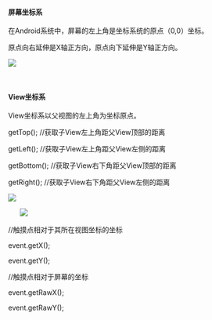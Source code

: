 #### 屏幕坐标系
在Android系统中，屏幕的左上角是坐标系统的原点（0,0）坐标。

原点向右延伸是X轴正方向，原点向下延伸是Y轴正方向。


![](https://gitee.com/hnyer/filesOfGitbook/raw/master/files/201801301450_osChina_坐标系.png)


&nbsp;&nbsp;
&nbsp;&nbsp;
#### View坐标系
View坐标系以父视图的左上角为坐标原点。

getTop();       //获取子View左上角距父View顶部的距离

getLeft();      //获取子View左上角距父View左侧的距离

getBottom();    //获取子View右下角距父View顶部的距离

getRight();     //获取子View右下角距父View左侧的距离

![](https://gitee.com/hnyer/filesOfGitbook/raw/master/files/201801301453_osChina_子view与父view的坐标关系.png)



&nbsp;&nbsp;
&nbsp;&nbsp;
![](https://gitee.com/hnyer/filesOfGitbook/raw/master/files/201801301958_osChina_getraw.png)

//触摸点相对于其所在视图坐标的坐标

event.getX();    

event.getY();

//触摸点相对于屏幕的坐标

event.getRawX();   

event.getRawY();
